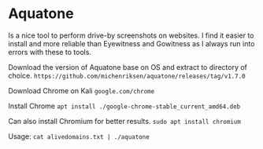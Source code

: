 # Aquatone

Is a nice tool to perform drive-by screenshots on websites.
I find it easier to install and more reliable than Eyewitness and Gowitness as I always run into errors with these to tools.

Download the version of Aquatone base on OS and extract to directory of choice. `https://github.com/michenriksen/aquatone/releases/tag/v1.7.0`

Download Chrome on Kali `google.com/chrome`

Install Chrome `apt install ./google-chrome-stable_current_amd64.deb`

Can also install Chromium for better results. `sudo apt install chromium`

Usage: `cat alivedomains.txt | ./aquatone`
